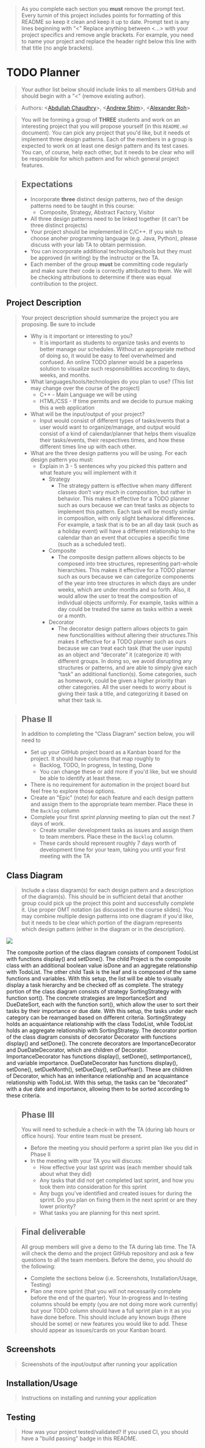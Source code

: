 > As you complete each section you **must** remove the prompt text. Every *turnin* of this project includes points for formatting of this README so keep it clean and keep it up to date. 
 > Prompt text is any lines beginning with "\<"
 > Replace anything between \<...\> with your project specifics and remove angle brackets. For example, you need to name your project and replace the header right below this line with that title (no angle brackets). 
# TODO Planner
 > Your author list below should include links to all members GitHub and should begin with a "\<" (remove existing author).
 
 > Authors: \<[Abdullah Chaudhry](https://github.com/ChauAbdul786)\>, \<[Andrew Shim](https://github.com/ashim020)\>, \<[Alexander Roh](https://github.com/Colliquake)\>
 
 > You will be forming a group of **THREE** students and work on an interesting project that you will propose yourself (in this `README.md` document). You can pick any project that you'd like, but it needs ot implement three design patterns. Each of the members in a group is expected to work on at least one design pattern and its test cases. You can, of course, help each other, but it needs to be clear who will be responsible for which pattern and for which general project features.
 
 > ## Expectations
 > * Incorporate **three** distinct design patterns, *two* of the design patterns need to be taught in this course:
 >   * Composite, Strategy, Abstract Factory, Visitor
 > * All three design patterns need to be linked together (it can't be three distinct projects)
 > * Your project should be implemented in C/C++. If you wish to choose anoher programming language (e.g. Java, Python), please discuss with your lab TA to obtain permission.
 > * You can incorporate additional technologies/tools but they must be approved (in writing) by the instructor or the TA.
 > * Each member of the group **must** be committing code regularly and make sure their code is correctly attributed to them. We will be checking attributions to determine if there was equal contribution to the project.

## Project Description
 > Your project description should summarize the project you are proposing. Be sure to include
 > * Why is it important or interesting to you?
 >   * It is important as students to organize tasks and events to better manage our schedules. Without an appropriate method of doing so, it would be easy to feel overwhelmed and confused. An online TODO planner would be a paperless solution to visualize such responsibilities according to days, weeks, and months. 
 > * What languages/tools/technologies do you plan to use? (This list may change over the course of the project)
 >   * C++ - Main Language we will be using
 >   * HTML/CSS - If time permits and we decide to pursue making this a web application
 > * What will be the input/output of your project?
 >   * Input would consist of different types of tasks/events that a user would want to organize/manage, and output would consist of a kind of calendar/planner that helps them visualize their tasks/events, their respectives times, and how these different times line up with each other.
 > * What are the three design patterns you will be using. For each design pattern you must:
 >   * Explain in 3 - 5 sentences why you picked this pattern and what feature you will implement with it
 >      * Strategy
 >         * The strategy pattern is effective when many different classes don’t vary much in composition, but rather in behavior. This makes it effective for a TODO planner such as ours because we can treat tasks as objects to implement this pattern. Each task will be mostly similar in composition, with only slight behavioral differences. For example, a task that is to be an all day task (such as a holiday event) will have a different relationship to the calendar than an event that occupies a specific time (such as a scheduled test).
 >      * Composite
 >         * The composite design pattern allows objects to be composed into tree structures, representing part-whole hierarchies. This makes it effective for a TODO planner such as ours because we can categorize components of the year into tree structures in which days are under weeks, which are under months and so forth. Also, it would allow the user to treat the composition of individual objects uniformly. For example, tasks within a day could be treated the same as tasks within a week or a month. 
 >      * Decorator
 >         * The decorator design pattern allows objects to gain new functionalities without altering their structures.This makes it effective for a TODO planner such as ours because we can treat each task (that the user inputs) as an object and “decorate” it (categorize it) with different groups. In doing so, we avoid disrupting any structures or patterns, and are able to simply give each “task” an additional function(s). Some categories, such as homework, could be given a higher priority than other categories. All the user needs to worry about is giving their task a title, and categorizing it based on what their task is.

 > ## Phase II
 > In addition to completing the "Class Diagram" section below, you will need to 
 > * Set up your GitHub project board as a Kanban board for the project. It should have columns that map roughly to 
 >   * Backlog, TODO, In progress, In testing, Done
 >   * You can change these or add more if you'd like, but we should be able to identify at least these.
 > * There is no requirement for automation in the project board but feel free to explore those options.
 > * Create an "Epic" (note) for each feature and each design pattern and assign them to the appropriate team member. Place these in the `Backlog` column
 > * Complete your first *sprint planning* meeting to plan out the next 7 days of work.
 >   * Create smaller development tasks as issues and assign them to team members. Place these in the `Backlog` column.
 >   * These cards should represent roughly 7 days worth of development time for your team, taking you until your first meeting with the TA
## Class Diagram
 > Include a class diagram(s) for each design pattern and a description of the diagram(s). This should be in sufficient detail that another group could pick up the project this point and successfully complete it. Use proper OMT notation (as discussed in the course slides). You may combine multiple design patterns into one diagram if you'd like, but it needs to be clear which portion of the diagram represents which design pattern (either in the diagram or in the description). 
 
 <img src="images/project diagram.png">
 
 The composite portion of the class diagram consists of component TodoList with functions display() and setDone(). The child Project is the composite class with an additional boolean value isDone and an aggregate relationship with TodoList. The other child Task is the leaf and is composed of the same functions and variables. With this setup, the list will be able to visually display a task hierarchy and be checked off as complete.
 The strategy portion of the class diagram consists of strategy SortingStrategy with function sort(). The concrete strategies are ImportanceSort and DueDateSort, each with the function sort(), which allow the user to sort their tasks by their importance or due date. With this setup, the tasks under each category can be rearranged based on different criteria. SortingStrategy holds an acquaintance relationship with the class TodoList, while TodoList holds an aggregate relationship with SortingStrategy. 
	The decorator portion of the class diagram consists of decorator Decorator with functions display() and setDone(). The concrete decorators are ImportanceDecorator and DueDateDecorator, which are children of Decorator. ImportanceDecorator has functions display(), setDone(), setImportance(), and variable importance. DueDateDecorator has functions display(), setDone(), setDueMonth(), setDueDay(), setDueYear(). These are children of Decorator, which has an inheritance relationship and an acquaintance relationship with TodoList. With this setup, the tasks can be “decorated” with a due date and importance, allowing them to be sorted according to these criteria. 
 
 > ## Phase III
 > You will need to schedule a check-in with the TA (during lab hours or office hours). Your entire team must be present. 
 > * Before the meeting you should perform a sprint plan like you did in Phase II
 > * In the meeting with your TA you will discuss: 
 >   - How effective your last sprint was (each member should talk about what they did)
 >   - Any tasks that did not get completed last sprint, and how you took them into consideration for this sprint
 >   - Any bugs you've identified and created issues for during the sprint. Do you plan on fixing them in the next sprint or are they lower priority?
 >   - What tasks you are planning for this next sprint.

 > ## Final deliverable
 > All group members will give a demo to the TA during lab time. The TA will check the demo and the project GitHub repository and ask a few questions to all the team members. 
 > Before the demo, you should do the following:
 > * Complete the sections below (i.e. Screenshots, Installation/Usage, Testing)
 > * Plan one more sprint (that you will not necessarily complete before the end of the quarter). Your In-progress and In-testing columns should be empty (you are not doing more work currently) but your TODO column should have a full sprint plan in it as you have done before. This should include any known bugs (there should be some) or new features you would like to add. These should appear as issues/cards on your Kanban board. 
 ## Screenshots
 > Screenshots of the input/output after running your application
 ## Installation/Usage
 > Instructions on installing and running your application
 ## Testing
 > How was your project tested/validated? If you used CI, you should have a "build passing" badge in this README.
 

